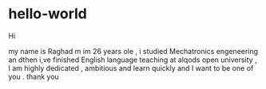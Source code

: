 # hello-world
Hi

my name is Raghad m im 26 years ole , i studied Mechatronics engeneering an dthen i,ve finished English language teaching at alqods open university , I am highly dedicated , ambitious and learn quickly and I want to be one of you . 
thank you 


